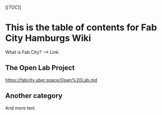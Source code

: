 [[_TOC_]]
# This is the table of contents for Fab City Hamburgs Wiki
What is Fab City? --> Link
## The Open Lab Project
https://fabcity.uber.space/Open%20Lab.md

## Another category
And more text